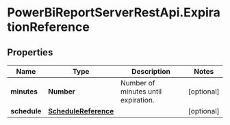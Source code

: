 # PowerBiReportServerRestApi.ExpirationReference

## Properties
Name | Type | Description | Notes
------------ | ------------- | ------------- | -------------
**minutes** | **Number** | Number of minutes until expiration. | [optional] 
**schedule** | [**ScheduleReference**](ScheduleReference.md) |  | [optional] 


